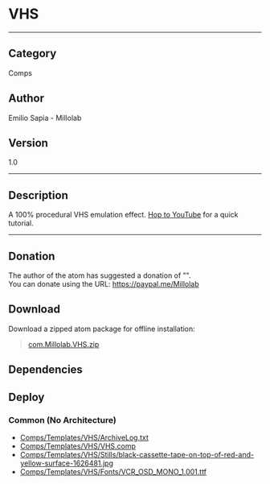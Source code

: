 # VHS
___

## Category
Comps

## Author
Emilio Sapia - Millolab

## Version
1.0

___

## Description
<p>A 100% procedural VHS emulation effect. <a href="https://www.youtube.com/watch?v=GtmmFQwmVkA">Hop to YouTube</a> for a quick tutorial.</p>



___

## Donation
The author of the atom has suggested a donation of "".  
You can donate using the URL: <a href="https://paypal.me/Millolab">https://paypal.me/Millolab</a>

## Download

Download a zipped atom package for offline installation:
> [com.Millolab.VHS.zip](https://gitlab.com/WeSuckLess/Reactor/-/archive/master/Reactor-master.zip?path=Atoms/com.Millolab.VHS)  

## Dependencies

## Deploy

### Common (No Architecture)

<ul>
<li><a href="https://gitlab.com/WeSuckLess/Reactor/-/blob/master/Atoms/com.Millolab.VHS/Comps/Templates/VHS/ArchiveLog.txt?ref_type=heads">Comps/Templates/VHS/ArchiveLog.txt</a></li>
<li><a href="https://gitlab.com/WeSuckLess/Reactor/-/blob/master/Atoms/com.Millolab.VHS/Comps/Templates/VHS/VHS.comp?ref_type=heads">Comps/Templates/VHS/VHS.comp</a></li>
<li><a href="https://gitlab.com/WeSuckLess/Reactor/-/blob/master/Atoms/com.Millolab.VHS/Comps/Templates/VHS/Stills/black-cassette-tape-on-top-of-red-and-yellow-surface-1626481.jpg?ref_type=heads">Comps/Templates/VHS/Stills/black-cassette-tape-on-top-of-red-and-yellow-surface-1626481.jpg</a></li>
<li><a href="https://gitlab.com/WeSuckLess/Reactor/-/blob/master/Atoms/com.Millolab.VHS/Comps/Templates/VHS/Fonts/VCR_OSD_MONO_1.001.ttf?ref_type=heads">Comps/Templates/VHS/Fonts/VCR_OSD_MONO_1.001.ttf</a></li>
</ul>
